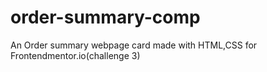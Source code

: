 # order-summary-comp
An Order summary webpage card made with HTML,CSS for Frontendmentor.io(challenge 3)

